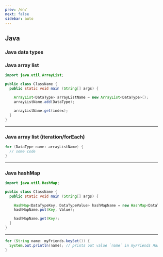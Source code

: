 ```yaml
---
prev: /en/
next: false
sidebar: auto
---
```


## Java

### Java data types


### Java array list

``` java
import java.util.ArrayList;

public class ClassName {
  public static void main (String[] args) {
    
    ArrayList<DataType> arrayListName = new ArrayList<DataType>();
    arrayListName.add(DataType);

    arrayListName.get(index);
  }
}
```

---
### Java array list (iteration/forEach)

``` java
for (DataType name: arrayListName) {
  // some code
}

```

---
### Java hashMap

``` java
import java.util.HashMap;

public class ClassName {
  public static void main (String[] args) {
    
    HashMap<DataTypeKey, DataTypeValue> hashMapName = new HashMap<DataType>();
    hashMapName.put(Key, Value);

    hashMapName.get(Key);
  }
}
```
---

``` java
for (String name: myFriends.keySet()) {
  System.out.println(name); // prints out value `name` in myFriends HashMap
}
```